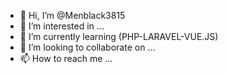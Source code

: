 - 👋 Hi, I’m @Menblack3815
- 👀 I’m interested in ...
- 🌱 I’m currently learning  (PHP-LARAVEL-VUE.JS)
- 💞️ I’m looking to collaborate on ...
- 📫 How to reach me ...

<!---
Menblack3815/Menblack3815 is a ✨ special ✨ repository because its `README.md` (this file) appears on your GitHub profile.
You can click the Preview link to take a look at your changes.
--->
